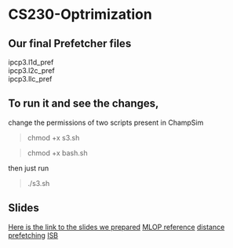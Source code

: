 # CS230-Optrimization
## Our final Prefetcher files  <br />

ipcp3.l1d_pref   <br />
ipcp3.l2c_pref    <br />
ipcp3.llc_pref    <br />

## To run it and see the changes, 
change the permissions of two scripts present in ChampSim

> chmod +x s3.sh

> chmod +x bash.sh

then just run
> ./s3.sh

## Slides
[Here is the link to the slides we prepared](https://docs.google.com/presentation/d/1zu4fjqaT9B2gJlz7J13vsfb4O7a_Q0ITmP_nQGvoQXA/edit?usp=sharing)
[MLOP reference](https://dpc3.compas.cs.stonybrook.edu/pdfs/Multi_lookahead.pdf)
[distance prefetching](https://www.cse.psu.edu/~axs53/csl/papers/isca02.pdf)
[ISB](https://www.cs.utexas.edu/~lin/papers/micro13.pdf)

